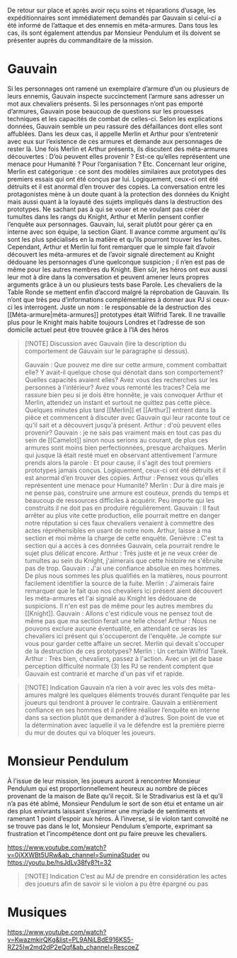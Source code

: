 De retour sur place et après avoir reçu soins et réparations d’usage, les expéditionnaires sont immédiatement demandés par Gauvain si celui-ci a été informé de l’attaque et des ennemis en méta-armures. Dans tous les cas, ils sont également attendus par Monsieur Pendulum et ils doivent se présenter auprès du commanditaire de la mission.

# Gauvain

Si les personnages ont ramené un exemplaire d’armure d’un ou plusieurs de leurs ennemis, Gauvain inspecte succinctement l’armure sans adresser un mot aux chevaliers présents. Si les personnages n’ont pas emporté d’armures, Gauvain pose beaucoup de questions sur les prouesses techniques et les capacités de combat de celles-ci. Selon les explications données, Gauvain semble un peu rassuré des défaillances dont elles sont affublées. Dans les deux cas, il appelle Merlin et Arthur pour s’entretenir avec eux sur l’existence de ces armures et demande aux personnages de rester là. Une fois Merlin et Arthur présents, ils discutent des méta-armures découvertes : D’où peuvent elles provenir ? Est-ce qu’elles représentent une menace pour Humanité ? Pour l’organisation ? Etc. Concernant leur origine, Merlin est catégorique : ce sont des modèles similaires aux prototypes des premiers essais qui ont été conçus par lui. Logiquement, ceux-ci ont été détruits et il est anormal d’en trouver des copies. La conversation entre les protagonistes mène à un doute quant à la protection des données du Knight mais aussi quant à la loyauté des sujets impliqués dans la destruction des prototypes. Ne sachant pas à qui se vouer et ne voulant pas créer de tumultes dans les rangs du Knight, Arthur et Merlin pensent confier l’enquête aux personnages. Gauvain, lui, serait plutôt pour gérer ça en interne avec son équipe, la section Giant. Il avance comme argument qu’ils sont les plus spécialisés en la matière et qu’ils pourront trouver les fuites. Cependant, Arthur et Merlin lui font remarquer que le simple fait d’avoir découvert les méta-armures et de l’avoir signalé directement au Knight dédouane les personnages d’une quelconque suspicion ; il n’en est pas de même pour les autres membres du Knight. Bien sûr, les héros ont eux aussi leur mot à dire dans la conversation et peuvent amener leurs propres arguments grâce à un ou plusieurs tests base Parole. Les chevaliers de la Table Ronde se mettent enfin d’accord malgré la réprobation de Gauvain. Ils n’ont que très peu d’informations complémentaires à donner aux PJ si ceux-ci les interrogent. Juste un nom : le responsable de la destruction des [[Méta-armure|méta-armures]] prototypes était Wilfrid Tarek. Il ne travaille plus pour le Knight mais habite toujours Londres et l’adresse de son domicile actuel peut être trouvée grâce à l’IA des héros

> [!NOTE] Discussion avec Gauvain
> (lire la description du comportement de Gauvain sur le paragraphe si dessus).
> 
> Gauvain : Que pouvez me dire sur cette armure, comment combattait elle? Y avait-il quelque chose qui dénotait dans son comportement? Quelles capacités avaient elles? Avez vous des recherches sur les personnes à l'intérieur? Avez vous remonté les traces?
> Cela me rassure bien peu si je dois être honnête, je vais convoquer Arthur et Merlin, attendez un instant et surtout ne quittez pas cette pièce.
> Quelques minutes plus tard [[Merlin]] et [[Arthur]] entrent dans la pièce et commencent à discuter avec Gauvain qui leur raconte tout ce qu'il sait et a découvert jusqu'à présent. 
> Arthur : d'où peuvent elles provenir?
> Gauvain : je ne sais pas vraiment mais en tout cas pas du sein de [[Camelot]] sinon nous serions au courant, de plus ces armures sont moins bien perfectionnées, presque archaïques.
> Merlin qui jusque là était resté muet en observant attentivement l'armure prends alors la parole : Et pour cause, il s'agit des tout premiers prototypes jamais conçus.  Logiquement, ceux-ci ont été détruits et il est anormal d’en trouver des copies.
> Arthur : Pensez vous qu'elles représentent une menace pour Humanité?
> Merlin : Dur à dire mais je ne pense pas, construire une armure est couteux, prends du temps et beaucoup de ressources difficiles à acquérir. Peu importe qui les construits il ne doit pas en produire régulièrement.
> Gauvain : Il faut arrêter au plus vite cette production, elle pourrait mettre en danger notre réputation si ces faux chevaliers venaient à commettre des actes répréhensibles en usant de notre nom. Arthur, laisse à ma section et moi même la charge de cette enquête.
> Genièvre :  C'est ta section qui a accès à ces données Gauvain, cela pourrait rendre le sujet plus délicat encore.
> Arthur : Très juste et je ne veux créer de tumultes au sein du Knight, j'aimerais que cette histoire ne s'ébruite pas de trop.
> Gauvain : J'ai une confiance absolue en mes hommes. De plus nous sommes les plus qualifiés en la matières, nous pourront facilement identifier la source de la fuite.
> Merlin :  J'aimerais faire remarquer que le fait que nos chevaliers ici présent aient découvert les méta-armures et l'ai signalé au Knight les dédouane de suspicions. Il n'en est pas de même pour les autres membres du [[Knight]].
> Gauvain : Allons c'est ridicule vous ne pensez tout de même pas que ma section ferait une telle chose!
> Arthur : Nous ne pouvons exclure aucune éventualité, en attendant ce seras les chevaliers ici présent qui s'occuperont de l'enquête. Je compte sur vous pour garder cette affaire un secret. Merlin qui devait s'occuper de la destruction de ces prototypes?
> Merlin : Un certain Wilfrid Tarek.
> Arthur : Très bien, chevaliers, passez à l'action.
> Avec un jet de base perception difficulté normale (3) les PJ se rendent comptent que Gauvain est contrarié et marche d'un pas vif et rapide.

> [!NOTE] Indication
> Gauvain n’a rien à voir avec les vols des méta-amures malgré les quelques éléments trouvés durant l’enquête par les joueurs qui tendront à prouver le contraire. Gauvain a entièrement confiance en ses hommes et il préfère réaliser l’enquête en interne dans sa section plutôt que demander à d’autres. Son point de vue et la détermination avec laquelle il va le défendre est la première pierre du mur de doutes qui va bloquer les joueurs.

# Monsieur Pendulum

À l’issue de leur mission, les joueurs auront à rencontrer Monsieur Pendulum qui est proportionnellement heureux au nombre de pièces provenant de la maison de Bate qu’il reçoit. Si le Stradivarius est là et qu’il n’a pas été abîmé, Monsieur Pendulum le sort de son étui et entame un air des plus enivrants laissant s’exprimer une myriade de sentiments et ramenant 1 point d’espoir aux héros. À l’inverse, si le violon tant convoité ne se trouve pas dans le lot, Monsieur Pendulum s’emporte, exprimant sa frustration et l’incompétence dont ont pu faire preuve les chevaliers.

https://www.youtube.com/watch?v=0jXXWBt5URw&ab_channel=SuminaStuder
ou
https://youtu.be/hsJdLv38fy8?t=32

> [!NOTE] Indication
> C’est au MJ de prendre en considération les actes des joueurs afin de savoir si le violon a pu être épargné ou pas

# Musiques

https://www.youtube.com/watch?v=KwazmkirQKg&list=PL9ANjLBdE916KS5-RZ25Iw2md2dP2eQqf&ab_channel=RescoeZ